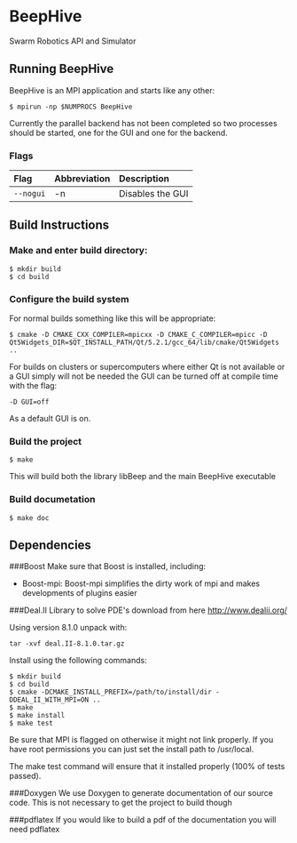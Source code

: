 BeepHive
========

Swarm Robotics API and Simulator
## Running BeepHive
BeepHive is an MPI application and starts like any other:
```
$ mpirun -np $NUMPROCS BeepHive
```
Currently the parallel backend has not been completed so two processes should be
started, one for the GUI and one for the backend.
### Flags
|Flag|Abbreviation|Description|
|:----|:------|:-------------|
|`--nogui`|-n|Disables the GUI|
## Build Instructions
### Make and enter build directory:
```
$ mkdir build
$ cd build
```
### Configure the build system
For normal builds something like this will be appropriate:
```
$ cmake -D CMAKE_CXX_COMPILER=mpicxx -D CMAKE_C_COMPILER=mpicc -D
Qt5Widgets_DIR=$QT_INSTALL_PATH/Qt/5.2.1/gcc_64/lib/cmake/Qt5Widgets ..
```

For builds on clusters or supercomputers where either Qt is not available or a
GUI simply will not be needed the GUI can be turned off at compile time with the
flag:
```
-D GUI=off
```
As a default GUI is on.
### Build the project
```
$ make
```
This will build both the library libBeep and the main BeepHive executable
### Build documetation
```
$ make doc
```
## Dependencies
###Boost
Make sure that Boost is installed, including:
* Boost-mpi: Boost-mpi simplifies the dirty work of mpi and makes developments
    of plugins easier

###Deal.II
Library to solve PDE's download from here http://www.dealii.org/

Using version 8.1.0 unpack with:
```
tar -xvf deal.II-8.1.0.tar.gz
```
Install using the following commands:
```
$ mkdir build
$ cd build
$ cmake -DCMAKE_INSTALL_PREFIX=/path/to/install/dir -DDEAL_II_WITH_MPI=ON ..
$ make
$ make install
$ make test
```
Be sure that MPI is flagged on otherwise it might not link properly.
If you have root permissions you can just set the install path to /usr/local.

The make test command will ensure that it installed properly (100% of tests passed).

###Doxygen
We use Doxygen to generate documentation of our source code.
This is not necessary to get the project to build though

###pdflatex
If you would like to build a pdf of the documentation you will need pdflatex
